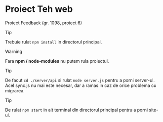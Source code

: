 # Proiect Teh web
Proiect Feedback (gr. 1098, proiect 6)
> [!TIP]
> Trebuie rulat `npm install` in directorul principal.

> [!WARNING]
> Fara **npm / node-modules** nu putem rula proiectul.

> [!TIP]
> De facut `cd ./server/api` si rulat `node server.js` pentru a porni server-ul. Acel sync.js nu mai este necesar, dar a ramas in caz de orice problema cu migrarea.

> [!TIP]
> De rulat `npm start` in alt terminal din directorul principal pentru a porni site-ul.
